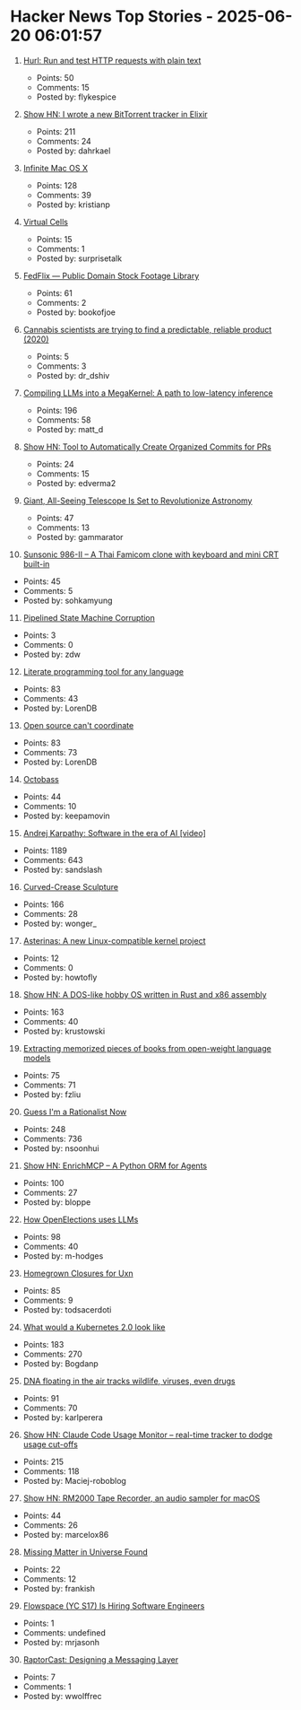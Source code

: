 # Hacker News Top Stories - 2025-06-20 06:01:57

1. [Hurl: Run and test HTTP requests with plain text](https://github.com/Orange-OpenSource/hurl)
   - Points: 50
   - Comments: 15
   - Posted by: flykespice

2. [Show HN: I wrote a new BitTorrent tracker in Elixir](https://github.com/Dahrkael/ExTracker)
   - Points: 211
   - Comments: 24
   - Posted by: dahrkael

3. [Infinite Mac OS X](https://blog.persistent.info/2025/03/infinite-mac-os-x.html)
   - Points: 128
   - Comments: 39
   - Posted by: kristianp

4. [Virtual Cells](https://udara.io/science/virtual-cells/)
   - Points: 15
   - Comments: 1
   - Posted by: surprisetalk

5. [FedFlix — Public Domain Stock Footage Library](https://public.resource.org/ntis.gov/index.html)
   - Points: 61
   - Comments: 2
   - Posted by: bookofjoe

6. [Cannabis scientists are trying to find a predictable, reliable product (2020)](https://www.nytimes.com/2020/04/01/magazine/cannabis-science.html)
   - Points: 5
   - Comments: 3
   - Posted by: dr_dshiv

7. [Compiling LLMs into a MegaKernel: A path to low-latency inference](https://zhihaojia.medium.com/compiling-llms-into-a-megakernel-a-path-to-low-latency-inference-cf7840913c17)
   - Points: 196
   - Comments: 58
   - Posted by: matt_d

8. [Show HN: Tool to Automatically Create Organized Commits for PRs](https://github.com/edverma/git-smart-squash)
   - Points: 24
   - Comments: 15
   - Posted by: edverma2

9. [Giant, All-Seeing Telescope Is Set to Revolutionize Astronomy](https://www.science.org/content/article/giant-all-seeing-telescope-set-revolutionize-astronomy)
   - Points: 47
   - Comments: 13
   - Posted by: gammarator

10. [Sunsonic 986-II – A Thai Famicom clone with keyboard and mini CRT built-in](https://mastodon.gamedev.place/@pikuma/114711138512697712)
   - Points: 45
   - Comments: 5
   - Posted by: sohkamyung

11. [Pipelined State Machine Corruption](https://flak.tedunangst.com/post/pipelined-state-machine-corruption)
   - Points: 3
   - Comments: 0
   - Posted by: zdw

12. [Literate programming tool for any language](https://github.com/zyedidia/Literate)
   - Points: 83
   - Comments: 43
   - Posted by: LorenDB

13. [Open source can't coordinate](https://matklad.github.io/2025/05/20/open-source-cant-coordinate.html)
   - Points: 83
   - Comments: 73
   - Posted by: LorenDB

14. [Octobass](https://www.atlasobscura.com/places/octobass)
   - Points: 44
   - Comments: 10
   - Posted by: keepamovin

15. [Andrej Karpathy: Software in the era of AI [video]](https://www.youtube.com/watch?v=LCEmiRjPEtQ)
   - Points: 1189
   - Comments: 643
   - Posted by: sandslash

16. [Curved-Crease Sculpture](https://erikdemaine.org/curved/)
   - Points: 166
   - Comments: 28
   - Posted by: wonger_

17. [Asterinas: A new Linux-compatible kernel project](https://lwn.net/SubscriberLink/1022920/ad60263cd13c8a13/)
   - Points: 12
   - Comments: 0
   - Posted by: howtofly

18. [Show HN: A DOS-like hobby OS written in Rust and x86 assembly](https://github.com/krustowski/rou2exOS)
   - Points: 163
   - Comments: 40
   - Posted by: krustowski

19. [Extracting memorized pieces of books from open-weight language models](https://arxiv.org/abs/2505.12546)
   - Points: 75
   - Comments: 71
   - Posted by: fzliu

20. [Guess I'm a Rationalist Now](https://scottaaronson.blog/?p=8908)
   - Points: 248
   - Comments: 736
   - Posted by: nsoonhui

21. [Show HN: EnrichMCP – A Python ORM for Agents](https://github.com/featureform/enrichmcp)
   - Points: 100
   - Comments: 27
   - Posted by: bloppe

22. [How OpenElections uses LLMs](https://thescoop.org/archives/2025/06/09/how-openelections-uses-llms/index.html)
   - Points: 98
   - Comments: 40
   - Posted by: m-hodges

23. [Homegrown Closures for Uxn](https://krzysckh.org/b/Homegrown-closures-for-uxn.html)
   - Points: 85
   - Comments: 9
   - Posted by: todsacerdoti

24. [What would a Kubernetes 2.0 look like](https://matduggan.com/what-would-a-kubernetes-2-0-look-like/)
   - Points: 183
   - Comments: 270
   - Posted by: Bogdanp

25. [DNA floating in the air tracks wildlife, viruses, even drugs](https://www.sciencedaily.com/releases/2025/06/250603114822.htm)
   - Points: 91
   - Comments: 70
   - Posted by: karlperera

26. [Show HN: Claude Code Usage Monitor – real-time tracker to dodge usage cut-offs](https://github.com/Maciek-roboblog/Claude-Code-Usage-Monitor)
   - Points: 215
   - Comments: 118
   - Posted by: Maciej-roboblog

27. [Show HN: RM2000 Tape Recorder, an audio sampler for macOS](https://rm2000.app)
   - Points: 44
   - Comments: 26
   - Posted by: marcelox86

28. [Missing Matter in Universe Found](https://www.caltech.edu/about/news/missing-matter-in-universe-found)
   - Points: 22
   - Comments: 12
   - Posted by: frankish

29. [Flowspace (YC S17) Is Hiring Software Engineers](https://flowspace.applytojob.com/apply/6oDtY2q6E9/Software-Engineer-II)
   - Points: 1
   - Comments: undefined
   - Posted by: mrjasonh

30. [RaptorCast: Designing a Messaging Layer](https://www.category.xyz/blogs/raptorcast-designing-a-messaging-layer)
   - Points: 7
   - Comments: 1
   - Posted by: wwolffrec

